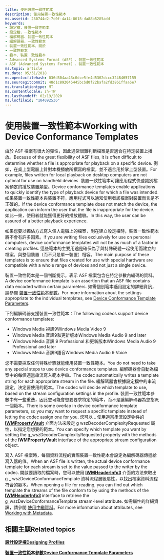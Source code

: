 ```yaml
---
title: 使用裝置一致性範本
description: 使用裝置一致性範本
ms.assetid: 230744d2-7c0f-4a14-8018-da88b5285add
keywords:
- 設定檔，裝置一致性範本
- 設定檔，一致性範本
- 編解碼器、裝置一致性範本
- 編解碼器，一致性範本
- 裝置一致性範本，關於
- 一致性範本
- 範本、裝置一致性範本
- Advanced Systems Format (ASF) 、裝置一致性範本
- ASF (Advanced Systems Format) 、裝置一致性範本
ms.topic: article
ms.date: 05/31/2018
ms.openlocfilehash: 036d304aa43c0dce5fe4d5302dccc32484657155
ms.sourcegitcommit: 48d1c892045445bcbd0f22bafa2fd3861ffaa6e7
ms.translationtype: MT
ms.contentlocale: zh-TW
ms.lasthandoff: 02/19/2020
ms.locfileid: "104092536"
---
```

# <a name="working-with-device-conformance-templates"></a><span data-ttu-id="fdb6a-112">使用裝置一致性範本</span><span class="sxs-lookup"><span data-stu-id="fdb6a-112">Working with Device Conformance Templates</span></span>

<span data-ttu-id="fdb6a-113">由於 ASF 檔案有很大的彈性，因此通常很難判斷檔案是否適合在特定裝置上播放。</span><span class="sxs-lookup"><span data-stu-id="fdb6a-113">Because of the great flexibility of ASF files, it is often difficult to determine whether a file is appropriate for playback on a specific device.</span></span> <span data-ttu-id="fdb6a-114">例如，在桌上型電腦上針對本機播放所撰寫的檔案，並不適合用於掌上型裝置。</span><span class="sxs-lookup"><span data-stu-id="fdb6a-114">For example, files written for local playback on desktop computers are not optimal for use on handheld devices.</span></span> <span data-ttu-id="fdb6a-115">裝置一致性範本可讓應用程式快速識別檔案預定的播放裝置類型。</span><span class="sxs-lookup"><span data-stu-id="fdb6a-115">Device conformance templates enable applications to quickly identify the type of playback device for which a file was intended.</span></span> <span data-ttu-id="fdb6a-116">如果裝置一致性範本與裝置不符，應用程式可以通知使用者該檔案對裝置而言是不正確的。</span><span class="sxs-lookup"><span data-stu-id="fdb6a-116">If the device conformance template does not match the device, the application can inform the user that the file is inappropriate for the device.</span></span> <span data-ttu-id="fdb6a-117">如此一來，使用者就能獲得更好的播放體驗。</span><span class="sxs-lookup"><span data-stu-id="fdb6a-117">In this way, the user can be assured of a better playback experience.</span></span>

<span data-ttu-id="fdb6a-118">如果您要以獨佔方式寫入個人電腦上的檔案，則在建立設定檔時，裝置一致性範本將不會有許多因素。</span><span class="sxs-lookup"><span data-stu-id="fdb6a-118">If you are writing files exclusively for use on personal computers, device conformance templates will not be as much of a factor in creating profiles.</span></span> <span data-ttu-id="fdb6a-119">這些範本的主要用途是確保為了與特殊硬體一起使用而建立的檔案，與整個裝置（而不只是單一裝置）相容。</span><span class="sxs-lookup"><span data-stu-id="fdb6a-119">The main purpose of these templates is to ensure that files created for use with special hardware are compatible with a whole range of devices and not just a single device.</span></span>

<span data-ttu-id="fdb6a-120">裝置一致性範本是一個判斷提示，表示 ASF 檔案包含在特定參數內編碼的資料。</span><span class="sxs-lookup"><span data-stu-id="fdb6a-120">A device conformance template is an assertion that an ASF file contains data encoded within certain parameters.</span></span> <span data-ttu-id="fdb6a-121">如需個別範本適用設定的詳細資訊，請參閱 [裝置一致性範本參數](device-conformance-template-parameters.md)。</span><span class="sxs-lookup"><span data-stu-id="fdb6a-121">For more information about the settings appropriate to the individual templates, see [Device Conformance Template Parameters](device-conformance-template-parameters.md).</span></span>

<span data-ttu-id="fdb6a-122">下列編解碼器支援裝置一致性範本：</span><span class="sxs-lookup"><span data-stu-id="fdb6a-122">The following codecs support device conformance templates:</span></span>

-   <span data-ttu-id="fdb6a-123">Windows Media 視訊9</span><span class="sxs-lookup"><span data-stu-id="fdb6a-123">Windows Media Video 9</span></span>
-   <span data-ttu-id="fdb6a-124">Windows Media 音訊9和更新版本</span><span class="sxs-lookup"><span data-stu-id="fdb6a-124">Windows Media Audio 9 and later</span></span>
-   <span data-ttu-id="fdb6a-125">Windows Media 音訊 9 Professional 和更新版本</span><span class="sxs-lookup"><span data-stu-id="fdb6a-125">Windows Media Audio 9 Professional and later</span></span>
-   <span data-ttu-id="fdb6a-126">Windows Media 音訊9語音</span><span class="sxs-lookup"><span data-stu-id="fdb6a-126">Windows Media Audio 9 Voice</span></span>

<span data-ttu-id="fdb6a-127">您不需要採取任何特殊步驟就能使用裝置一致性範本。</span><span class="sxs-lookup"><span data-stu-id="fdb6a-127">You do not need to take any special steps to use device conformance templates.</span></span> <span data-ttu-id="fdb6a-128">編解碼器會自動為檔案中的每個適當串流寫入範本字串。</span><span class="sxs-lookup"><span data-stu-id="fdb6a-128">The codec automatically writes a template string for each appropriate stream in the file.</span></span> <span data-ttu-id="fdb6a-129">編解碼器會根據設定檔中的串流設定，決定要使用的範本。</span><span class="sxs-lookup"><span data-stu-id="fdb6a-129">The codec will decide which template to use, based on the stream configuration settings in the profile.</span></span> <span data-ttu-id="fdb6a-130">裝置一致性範本參數中有一些重迭，因此您可能會想要要求特定的範本，而不是讓編解碼器為您指派一個範本。</span><span class="sxs-lookup"><span data-stu-id="fdb6a-130">There is some overlap in device conformance template parameters, so you may want to request a specific template instead of letting the codec assign one for you.</span></span> <span data-ttu-id="fdb6a-131">您可以 \_ 使用適當串流設定物件的 [**IWMPropertyVault**](/previous-versions/windows/desktop/api/wmsdkidl/nn-wmsdkidl-iwmpropertyvault) 介面方法來設定 g wszDecoderComplexityRequested 屬性，以指定您想要的範本。</span><span class="sxs-lookup"><span data-stu-id="fdb6a-131">You can specify which template you want by setting the g\_wszDecoderComplexityRequested property with the methods of the [**IWMPropertyVault**](/previous-versions/windows/desktop/api/wmsdkidl/nn-wmsdkidl-iwmpropertyvault) interface of the appropriate stream configuration object.</span></span>

<span data-ttu-id="fdb6a-132">寫入 ASF 檔案時，每個資料流程的實際裝置一致性範本會設定為編解碼器傳遞給寫入器的值。</span><span class="sxs-lookup"><span data-stu-id="fdb6a-132">When an ASF file is written, the actual device conformance template for each stream is set to the value passed to the writer by the codec.</span></span> <span data-ttu-id="fdb6a-133">開啟要讀取的檔案時，您可以使用 [**IWMHeaderInfo3**](/previous-versions/windows/desktop/api/wmsdkidl/nn-wmsdkidl-iwmheaderinfo3) 介面的方法來取出 g \_ wszDeviceConformanceTemplate 資料流程層級屬性，以找出檔案資料流程符合的範本。</span><span class="sxs-lookup"><span data-stu-id="fdb6a-133">When opening a file for reading, you can find out which template the streams of the file conform to by using the methods of the [**IWMHeaderInfo3**](/previous-versions/windows/desktop/api/wmsdkidl/nn-wmsdkidl-iwmheaderinfo3) interface to retrieve the g\_wszDeviceConformanceTemplate stream-level attribute.</span></span> <span data-ttu-id="fdb6a-134">如需屬性的詳細資訊，請參閱 [使用中繼資料](working-with-metadata.md)。</span><span class="sxs-lookup"><span data-stu-id="fdb6a-134">For more information about attributes, see [Working with Metadata](working-with-metadata.md).</span></span>

## <a name="related-topics"></a><span data-ttu-id="fdb6a-135">相關主題</span><span class="sxs-lookup"><span data-stu-id="fdb6a-135">Related topics</span></span>

<dl> <dt>

[<span data-ttu-id="fdb6a-136">**設計設定檔**</span><span class="sxs-lookup"><span data-stu-id="fdb6a-136">**Designing Profiles**</span></span>](designing-profiles.md)
</dt> <dt>

[<span data-ttu-id="fdb6a-137">**裝置一致性範本參數**</span><span class="sxs-lookup"><span data-stu-id="fdb6a-137">**Device Conformance Template Parameters**</span></span>](device-conformance-template-parameters.md)
</dt> </dl>

 

 




